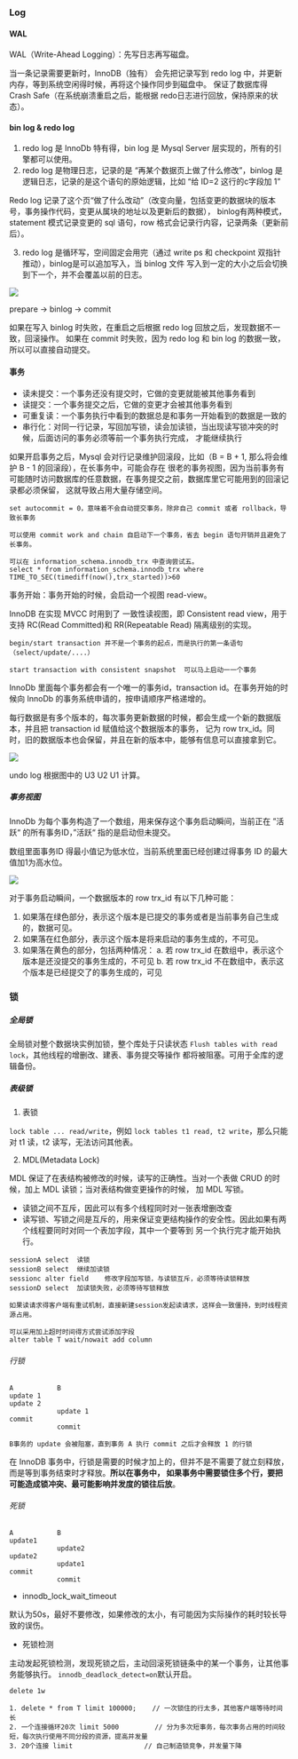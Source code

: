 
### Log

#### WAL

WAL（Write-Ahead Logging）：先写日志再写磁盘。

当一条记录需要更新时，InnoDB（独有） 会先把记录写到 redo log 中，并更新内存，等到系统空闲得时候，再将这个操作同步到磁盘中。
保证了数据库得 Crash Safe（在系统崩溃重启之后，能根据 redo日志进行回放，保持原来的状态）。

#### bin log & redo log

1. redo log 是 InnoDb 特有得，bin log 是 Mysql Server 层实现的，所有的引擎都可以使用。
2. redo log 是物理日志，记录的是 “再某个数据页上做了什么修改”，binlog 是逻辑日志，记录的是这个语句的原始逻辑，比如 
“给 ID=2 这行的c字段加 1”

Redo log 记录了这个页“做了什么改动”（改变向量，包括变更的数据块的版本号，事务操作代码，变更从属块的地址以及更新后的数据），
binlog有两种模式，statement 模式记录变更的 sql 语句，row 格式会记录行内容，记录两条（更新前后）。

3. redo log 是循环写，空间固定会用完（通过 write ps 和 checkpoint 双指针推动），binlog是可以追加写入，当 binlog 文件
写入到一定的大小之后会切换到下一个，并不会覆盖以前的日志。

![](/img/mysql-update-write-redo-bin.png)

prepare -> binlog -> commit

如果在写入 binlog 时失败，在重启之后根据 redo log 回放之后，发现数据不一致，回滚操作。
如果在 commit 时失败，因为 redo log 和 bin log 的数据一致，所以可以直接自动提交。


#### 事务

* 读未提交：一个事务还没有提交时，它做的变更就能被其他事务看到
* 读提交：一个事务提交之后，它做的变更才会被其他事务看到
* 可重复读：一个事务执行中看到的数据总是和事务一开始看到的数据是一致的
* 串行化：对同一行记录，写回加写锁，读会加读锁，当出现读写锁冲突的时候，后面访问的事务必须等前一个事务执行完成，
才能继续执行

如果开启事务之后，Mysql 会对行记录维护回滚段，比如（B = B + 1, 那么将会维护 B - 1 的回滚段），在长事务中，可能会存在
很老的事务视图，因为当前事务有可能随时访问数据库的任意数据，在事务提交之前，数据库里它可能用到的回滚记录都必须保留，
这就导致占用大量存储空间。

```
set autocommit = 0，意味着不会自动提交事务，除非自己 commit 或者 rollback，导致长事务

可以使用 commit work and chain 自启动下一个事务，省去 begin 语句开销并且避免了长事务。

可以在 information_schema.innodb_trx 中查询尝试五。
select * from information_schema.innodb_trx where TIME_TO_SEC(timediff(now(),trx_started))>60
```

事务开始：事务开始的时候，会启动一个视图 read-view。

InnoDB 在实现 MVCC 时用到了 一致性读视图，即 Consistent read view，用于支持 RC(Read Committed)和 RR(Repeatable Read)
隔离级别的实现。

```
begin/start transaction 并不是一个事务的起点，而是执行的第一条语句（select/update/....）

start transaction with consistent snapshot  可以马上启动一一个事务
```

InnoDb 里面每个事务都会有一个唯一的事务id，transaction id。在事务开始的时候向 InnoDb 的事务系统申请的，按申请顺序严格递增的。

每行数据是有多个版本的，每次事务更新数据的时候，都会生成一个新的数据版本，并且把 transaction id 赋值给这个数据版本的事务，
记为 row trx_id。同时，旧的数据版本也会保留，并且在新的版本中，能够有信息可以直接拿到它。

![](/img/mysql-transaction-snaphot.png)

undo log 根据图中的 U3 U2 U1 计算。

##### 事务视图

InnoDb 为每个事务构造了一个数组，用来保存这个事务启动瞬间，当前正在 ”活跃“ 的所有事务ID，”活跃“ 指的是启动但未提交。

数组里面事务ID 得最小值记为低水位，当前系统里面已经创建过得事务 ID 的最大值加1为高水位。

![](/img/mysql-transaction-water-level.png)

对于事务启动瞬间，一个数据版本的 row trx_id 有以下几种可能：

1. 如果落在绿色部分，表示这个版本是已提交的事务或者是当前事务自己生成的，数据可见。
2. 如果落在红色部分，表示这个版本是将来启动的事务生成的，不可见。
3. 如果落在黄色的部分，包括两种情况：
    a. 若 row trx_id 在数组中，表示这个版本是还没提交的事务生成的，不可见
    b. 若 row trx_id 不在数组中，表示这个版本是已经提交了的事务生成的，可见



### 锁

##### 全局锁

全局锁对整个数据块实例加锁，整个库处于只读状态 `Flush tables with read lock`，其他线程的增删改、建表、事务提交等操作
都将被阻塞。可用于全库的逻辑备份。

##### 表级锁

1. 表锁

`lock table ... read/write`，例如 `lock tables t1 read, t2 write`，那么只能对 t1 读，t2 读写，无法访问其他表。

2. MDL(Metadata Lock)

MDL 保证了在表结构被修改的时候，读写的正确性。当对一个表做 CRUD 的时候，加上 MDL 读锁；当对表结构做变更操作的时候，
加 MDL 写锁。

* 读锁之间不互斥，因此可以有多个线程同时对一张表增删改查
* 读写锁、写锁之间是互斥的，用来保证变更结构操作的安全性。因此如果有两个线程要同时对同一个表加字段，其中一个要等到
另一个执行完才能开始执行。

```
sessionA select  读锁
sessionB select  继续加读锁
sessionc alter field    修改字段加写锁，与读锁互斥，必须等待读锁释放
sessionD select  加读锁失败，必须等待写锁释放

如果读请求得客户端有重试机制，直接新建session发起读请求，这样会一致僵持，到时线程资源占用。

可以采用加上超时时间得方式尝试添加字段
alter table T wait/nowait add column
```

###### 行锁

```
A           B
update 1
update 2
            update 1
commit
            commit

B事务的 update 会被阻塞，直到事务 A 执行 commit 之后才会释放 1 的行锁
```

在 InnoDB 事务中，行锁是需要的时候才加上的，但并不是不需要了就立刻释放，而是等到事务结束时才释放。__所以在事务中，
如果事务中需要锁住多个行，要把可能造成锁冲突、最可能影响并发度的锁往后放__。

###### 死锁

```
A           B
update1
            update2
update2
            update1
commit
            commit
```

* innodb_lock_wait_timeout

默认为50s，最好不要修改，如果修改的太小，有可能因为实际操作的耗时较长导致的误伤。

* 死锁检测

主动发起死锁检测，发现死锁之后，主动回滚死锁链条中的某一个事务，让其他事务能够执行。 `innodb_deadlock_detect=on`默认开启。


```
delete 1w

1. delete * from T limit 100000;    // 一次锁住的行太多，其他客户端等待时间长
2. 一个连接循环20次 limit 5000         // 分为多次短事务，每次事务占用的时间较短，每次执行使用不同分段的资源，提高并发量
3. 20个连接 limit                  // 自己制造锁竞争，并发量下降
```


